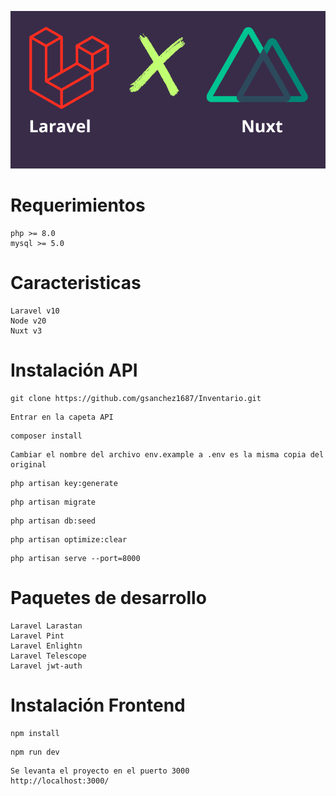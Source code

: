 ![Banner](/capturas/banner.png)

# Requerimientos
```
php >= 8.0
mysql >= 5.0
```

# Caracteristicas
```
Laravel v10
Node v20
Nuxt v3
```

# Instalación API

```
git clone https://github.com/gsanchez1687/Inventario.git
```

```
Entrar en la capeta API
```

```
composer install
```

```
Cambiar el nombre del archivo env.example a .env es la misma copia del original
```

```
php artisan key:generate
```

```
php artisan migrate
```

```
php artisan db:seed
```

```
php artisan optimize:clear
```

```
php artisan serve --port=8000
```

# Paquetes de desarrollo

```
Laravel Larastan
Laravel Pint
Laravel Enlightn
Laravel Telescope
Laravel jwt-auth
```

# Instalación Frontend

```
npm install
```

```
npm run dev
```

```
Se levanta el proyecto en el puerto 3000
http://localhost:3000/
```